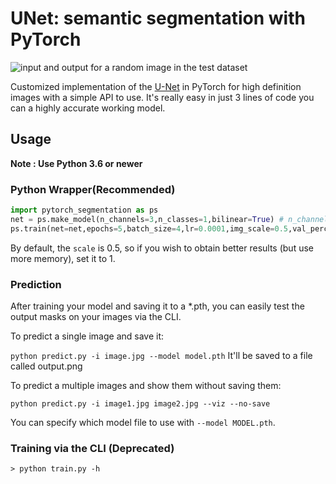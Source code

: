 # UNet: semantic segmentation with PyTorch


![input and output for a random image in the test dataset](https://raw.githubusercontent.com/The-ML-Hero/Pytorch-Semantic-Segmentation/master/utils/Github_Graph.png)


Customized implementation of the [U-Net](https://arxiv.org/abs/1505.04597) in PyTorch for high definition images with a simple API to use. It's really easy in just 3 lines of code you can a highly accurate working model.

## Usage
**Note : Use Python 3.6 or newer**

### Python Wrapper(Recommended)

```python 
import pytorch_segmentation as ps
net = ps.make_model(n_channels=3,n_classes=1,bilinear=True) # n_channels is the number of input channels(i.e,3 for rgb,bgr,etc.. and 1 is for grayscale images)
ps.train(net=net,epochs=5,batch_size=4,lr=0.0001,img_scale=0.5,val_percent=10.0) # train the network 
```

By default, the `scale` is 0.5, so if you wish to obtain better results (but use more memory), set it to 1.

### Prediction

After training your model and saving it to a  *.pth, you can easily test the output masks on your images via the CLI.

To predict a single image and save it:

`python predict.py -i image.jpg --model model.pth`
It'll be saved to a file called output.png

To predict a multiple images and show them without saving them:

`python predict.py -i image1.jpg image2.jpg --viz --no-save`

You can specify which model file to use with `--model MODEL.pth`.

### Training via the CLI (Deprecated)

```
> python train.py -h
```


